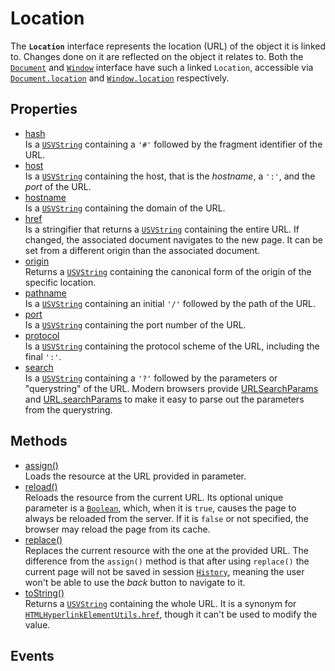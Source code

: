 # Location

<div class='overview'>The <strong><code>Location</code></strong> interface represents the location (URL) of the object it is linked to. Changes done on it are reflected on the object it relates to. Both the <a href="/en-US/docs/Web/API/Document" title="The Document interface represents any web page loaded in the browser and serves as an entry point into the web page's content, which is the DOM tree."><code>Document</code></a> and <a href="/en-US/docs/Web/API/Window" title="The Window interface represents a window containing a DOM document; the document property points to the DOM document loaded in that window."><code>Window</code></a> interface have such a linked <code>Location</code>, accessible via <a href="/en-US/docs/Web/API/Document/location" title="The Document.location read-only property returns a Location object, which contains information about the URL of the document and provides methods for changing that URL and loading another URL."><code>Document.location</code></a> and <a href="/en-US/docs/Web/API/Window/location" title="The Window.location read-only property returns a Location object with information about the current location of the document."><code>Window.location</code></a> respectively.</div>

## Properties

<ul class="items properties">
  <li>
    <a href="">hash</a>
    <div>Is a <a href="/en-US/docs/Web/API/USVString" title="USVString corresponds to the set of all possible sequences of unicode scalar values. USVString maps to a String when returned in JavaScript; it's generally only used for APIs that perform text processing and need a string of unicode scalar values to operate on. USVString is equivalent to DOMString except for not allowing unpaired surrogate codepoints. Unpaired surrogate codepoints present in USVString are converted by the browser to Unicode 'replacement character' U+FFFD, (�)."><code>USVString</code></a> containing a <code>'#'</code> followed by the fragment identifier of the URL.</div>
  </li>
  <li>
    <a href="">host</a>
    <div>Is a <a href="/en-US/docs/Web/API/USVString" title="USVString corresponds to the set of all possible sequences of unicode scalar values. USVString maps to a String when returned in JavaScript; it's generally only used for APIs that perform text processing and need a string of unicode scalar values to operate on. USVString is equivalent to DOMString except for not allowing unpaired surrogate codepoints. Unpaired surrogate codepoints present in USVString are converted by the browser to Unicode 'replacement character' U+FFFD, (�)."><code>USVString</code></a> containing the host, that is the <em>hostname</em>, a <code>':'</code>, and the <em>port</em> of the URL.</div>
  </li>
  <li>
    <a href="">hostname</a>
    <div>Is a <a href="/en-US/docs/Web/API/USVString" title="USVString corresponds to the set of all possible sequences of unicode scalar values. USVString maps to a String when returned in JavaScript; it's generally only used for APIs that perform text processing and need a string of unicode scalar values to operate on. USVString is equivalent to DOMString except for not allowing unpaired surrogate codepoints. Unpaired surrogate codepoints present in USVString are converted by the browser to Unicode 'replacement character' U+FFFD, (�)."><code>USVString</code></a> containing the domain of the URL.</div>
  </li>
  <li>
    <a href="">href</a>
    <div>Is a stringifier that returns a <a href="/en-US/docs/Web/API/USVString" title="USVString corresponds to the set of all possible sequences of unicode scalar values. USVString maps to a String when returned in JavaScript; it's generally only used for APIs that perform text processing and need a string of unicode scalar values to operate on. USVString is equivalent to DOMString except for not allowing unpaired surrogate codepoints. Unpaired surrogate codepoints present in USVString are converted by the browser to Unicode 'replacement character' U+FFFD, (�)."><code>USVString</code></a> containing the entire URL. If changed, the associated document navigates to the new page. It can be set from a different origin than the associated document.</div>
  </li>
  <li>
    <a href="">origin</a>
    <div>Returns a <a href="/en-US/docs/Web/API/USVString" title="USVString corresponds to the set of all possible sequences of unicode scalar values. USVString maps to a String when returned in JavaScript; it's generally only used for APIs that perform text processing and need a string of unicode scalar values to operate on. USVString is equivalent to DOMString except for not allowing unpaired surrogate codepoints. Unpaired surrogate codepoints present in USVString are converted by the browser to Unicode 'replacement character' U+FFFD, (�)."><code>USVString</code></a> containing the canonical form of the origin of the specific location.</div>
  </li>
  <li>
    <a href="">pathname</a>
    <div>Is a <a href="/en-US/docs/Web/API/USVString" title="USVString corresponds to the set of all possible sequences of unicode scalar values. USVString maps to a String when returned in JavaScript; it's generally only used for APIs that perform text processing and need a string of unicode scalar values to operate on. USVString is equivalent to DOMString except for not allowing unpaired surrogate codepoints. Unpaired surrogate codepoints present in USVString are converted by the browser to Unicode 'replacement character' U+FFFD, (�)."><code>USVString</code></a> containing an initial <code>'/'</code> followed by the path of the URL.</div>
  </li>
  <li>
    <a href="">port</a>
    <div>Is a <a href="/en-US/docs/Web/API/USVString" title="USVString corresponds to the set of all possible sequences of unicode scalar values. USVString maps to a String when returned in JavaScript; it's generally only used for APIs that perform text processing and need a string of unicode scalar values to operate on. USVString is equivalent to DOMString except for not allowing unpaired surrogate codepoints. Unpaired surrogate codepoints present in USVString are converted by the browser to Unicode 'replacement character' U+FFFD, (�)."><code>USVString</code></a> containing the port number of the URL.</div>
  </li>
  <li>
    <a href="">protocol</a>
    <div>Is a <a href="/en-US/docs/Web/API/USVString" title="USVString corresponds to the set of all possible sequences of unicode scalar values. USVString maps to a String when returned in JavaScript; it's generally only used for APIs that perform text processing and need a string of unicode scalar values to operate on. USVString is equivalent to DOMString except for not allowing unpaired surrogate codepoints. Unpaired surrogate codepoints present in USVString are converted by the browser to Unicode 'replacement character' U+FFFD, (�)."><code>USVString</code></a> containing the protocol scheme of the URL, including the final <code>':'</code>.</div>
  </li>
  <li>
    <a href="">search</a>
    <div>Is a <a href="/en-US/docs/Web/API/USVString" title="USVString corresponds to the set of all possible sequences of unicode scalar values. USVString maps to a String when returned in JavaScript; it's generally only used for APIs that perform text processing and need a string of unicode scalar values to operate on. USVString is equivalent to DOMString except for not allowing unpaired surrogate codepoints. Unpaired surrogate codepoints present in USVString are converted by the browser to Unicode 'replacement character' U+FFFD, (�)."><code>USVString</code></a> containing a <code>'?'</code> followed by the parameters or "querystring" of the URL. Modern browsers provide <a href="/en-US/docs/Web/API/URLSearchParams/get#Example">URLSearchParams</a> and <a href="/en-US/docs/Web/API/URL/searchParams#Example">URL.searchParams</a> to make it easy to parse out the parameters from the querystring.</div>
  </li>
</ul>

## Methods

<ul class="items methods">
  <li>
    <a href="">assign()</a>
    <div>Loads the resource at the URL provided in parameter.</div>
  </li>
  <li>
    <a href="">reload()</a>
    <div>Reloads the resource from the current URL. Its optional unique parameter is a <a href="/en-US/docs/Web/API/Boolean" title="REDIRECT Boolean [en-US]"><code>Boolean</code></a>, which, when it is <code>true</code>, causes the page to always be reloaded from the server. If it is <code>false</code> or not specified, the browser may reload the page from its cache.</div>
  </li>
  <li>
    <a href="">replace()</a>
    <div>Replaces the current resource with the one at the provided URL. The difference from the <code>assign()</code> method is that after using <code>replace()</code> the current page will not be saved in session <a href="/en-US/docs/Web/API/History" title="The History interface allows&nbsp;manipulation of&nbsp;the browser session history, that is the pages visited in the tab or frame that the current page is loaded in."><code>History</code></a>, meaning the user won't be able to use the <em>back</em> button to navigate to it.</div>
  </li>
  <li>
    <a href="">toString()</a>
    <div>Returns a <a href="/en-US/docs/Web/API/USVString" title="USVString corresponds to the set of all possible sequences of unicode scalar values. USVString maps to a String when returned in JavaScript; it's generally only used for APIs that perform text processing and need a string of unicode scalar values to operate on. USVString is equivalent to DOMString except for not allowing unpaired surrogate codepoints. Unpaired surrogate codepoints present in USVString are converted by the browser to Unicode 'replacement character' U+FFFD, (�)."><code>USVString</code></a> containing the whole URL. It is a synonym for <a href="/en-US/docs/Web/API/HTMLHyperlinkElementUtils/href" title="The HTMLHyperlinkElementUtils.href property is a stringifier that returns a USVString containing the whole URL, and allows the href to be updated."><code>HTMLHyperlinkElementUtils.href</code></a>, though it can't be used to modify the value.</div>
  </li>
</ul>

## Events
